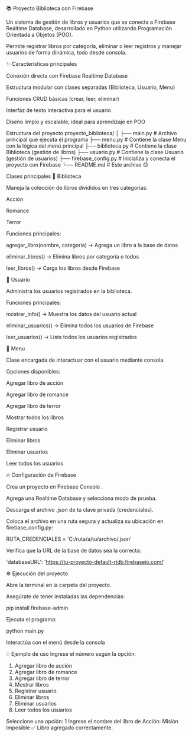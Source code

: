 📚 Proyecto Biblioteca con Firebase 

Un sistema de gestión de libros y usuarios que se conecta a Firebase Realtime Database, desarrollado en Python utilizando Programación Orientada a Objetos (POO).

Permite registrar libros por categoría, eliminar o leer registros y manejar usuarios de forma dinámica, todo desde consola.

✨ Características principales

Conexión directa con Firebase Realtime Database

Estructura modular con clases separadas (Biblioteca, Usuario, Menu)

Funciones CRUD básicas (crear, leer, eliminar)

Interfaz de texto interactiva para el usuario

Diseño limpio y escalable, ideal para aprendizaje en POO

Estructura del proyecto
proyecto_biblioteca/
│
├── main.py                # Archivo principal que ejecuta el programa
├── menu.py                # Contiene la clase Menu con la lógica del menú principal
├── biblioteca.py          # Contiene la clase Biblioteca (gestión de libros)
├── usuario.py             # Contiene la clase Usuario (gestión de usuarios)
├── firebase_config.py     # Inicializa y conecta el proyecto con Firebase
└── README.md              # Este archivo 😊

Clases principales
📘 Biblioteca

Maneja la colección de libros divididos en tres categorías:

Acción 

Romance 

Terror 

Funciones principales:

agregar_libro(nombre, categoria) → Agrega un libro a la base de datos

eliminar_libros() → Elimina libros por categoría o todos

leer_libros() → Carga los libros desde Firebase

👤 Usuario

Administra los usuarios registrados en la biblioteca.

Funciones principales:

mostrar_info() → Muestra los datos del usuario actual

eliminar_usuarios() → Elimina todos los usuarios de Firebase

leer_usuarios() → Lista todos los usuarios registrados

🧾 Menu

Clase encargada de interactuar con el usuario mediante consola.

Opciones disponibles:

Agregar libro de acción

Agregar libro de romance

Agregar libro de terror

Mostrar todos los libros

Registrar usuario

Eliminar libros

Eliminar usuarios

Leer todos los usuarios

🔥 Configuración de Firebase

Crea un proyecto en Firebase Console
.

Agrega una Realtime Database y selecciona modo de prueba.

Descarga el archivo .json de tu clave privada (credenciales).

Coloca el archivo en una ruta segura y actualiza su ubicación en firebase_config.py:

RUTA_CREDENCIALES = 'C:/ruta/a/tu/archivo/.json'


Verifica que la URL de la base de datos sea la correcta:

'databaseURL': 'https://tu-proyecto-default-rtdb.firebaseio.com/'

⚙️ Ejecución del proyecto

Abre la terminal en la carpeta del proyecto.

Asegúrate de tener instaladas las dependencias:

pip install firebase-admin


Ejecuta el programa:

python main.py


Interactúa con el menú desde la consola 

💡 Ejemplo de uso
Ingrese el número según la opción:
1. Agregar libro de acción
2. Agregar libro de romance
3. Agregar libro de terror
4. Mostrar libros
5. Registrar usuario
6. Eliminar libros
7. Eliminar usuarios
8. Leer todos los usuarios

Seleccione una opción: 1
Ingrese el nombre del libro de Acción: Misión Imposible
✅ Libro agregado correctamente.
